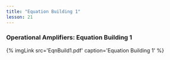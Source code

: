 ```yaml
---
title: "Equation Building 1"
lesson: 21
---
```


### Operational Amplifiers: Equation Building 1
<div class='flex'>
	{% imgLink src='EqnBuild1.pdf' caption='Equation Building 1' %}
</div>
